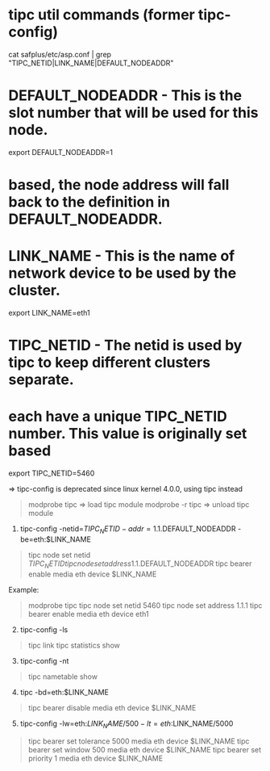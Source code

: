 # tipc util commands (former tipc-config)

cat safplus/etc/asp.conf | grep "TIPC_NETID\|LINK_NAME\|DEFAULT_NODEADDR"
# DEFAULT_NODEADDR - This is the slot number that will be used for this node.
export DEFAULT_NODEADDR=1
# based, the node address will fall back to the definition in DEFAULT_NODEADDR.
# LINK_NAME - This is the name of network device to be used by the cluster.
export LINK_NAME=eth1
# TIPC_NETID - The netid is used by tipc to keep different clusters separate.
# each have a unique TIPC_NETID number.  This value is originally set based 
export TIPC_NETID=5460

=> tipc-config is deprecated since linux kernel 4.0.0, using tipc instead

> modprobe tipc      => load tipc module
> modprobe -r tipc   => unload tipc module

1. tipc-config -netid=$TIPC_NETID -addr=1.1.$DEFAULT_NODEADDR -be=eth:$LINK_NAME
> tipc node set netid $TIPC_NETID
> tipc node set address 1.1.$DEFAULT_NODEADDR
> tipc bearer enable media eth device $LINK_NAME

Example:
> modprobe tipc
> tipc node set netid 5460
> tipc node set address 1.1.1
> tipc bearer enable media eth device eth1

2. tipc-config -ls
> tipc link tipc statistics show

3. tipc-config -nt
> tipc nametable show

4. tipc -bd=eth:$LINK_NAME
> tipc bearer disable media eth device $LINK_NAME

5. tipc-config -lw=eth:$LINK_NAME/500 -lt=eth:$LINK_NAME/5000
> tipc bearer set tolerance 5000 media eth device $LINK_NAME
> tipc bearer set window 500 media eth device $LINK_NAME
> tipc bearer set priority 1 media eth device $LINK_NAME

